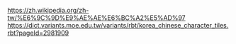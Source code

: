 https://zh.wikipedia.org/zh-tw/%E6%9C%9D%E9%AE%AE%E6%BC%A2%E5%AD%97
https://dict.variants.moe.edu.tw/variants/rbt/korea_chinese_character_tiles.rbt?pageId=2981909
